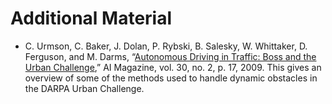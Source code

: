 # Additional Material

* C. Urmson, C. Baker, J. Dolan, P. Rybski, B. Salesky, W. Whittaker, D. Ferguson, and M. Darms, “[Autonomous Driving in Traffic: Boss and the Urban Challenge](https://www.aaai.org/ojs/index.php/aimagazine/article/view/2238),” AI Magazine, vol. 30, no. 2, p. 17, 2009. This gives an overview of some of the methods used to handle dynamic obstacles in the DARPA Urban Challenge.
